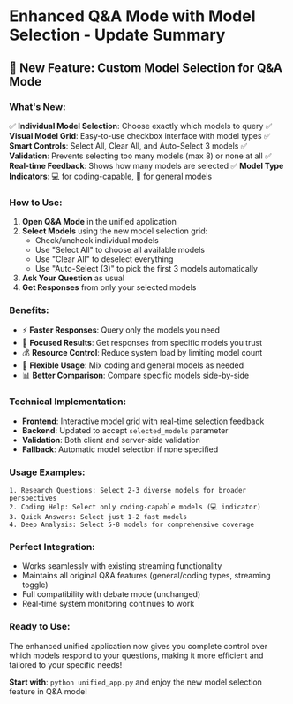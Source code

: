 # Enhanced Q&A Mode with Model Selection - Update Summary

## 🎯 **New Feature: Custom Model Selection for Q&A Mode**

### **What's New:**
✅ **Individual Model Selection**: Choose exactly which models to query
✅ **Visual Model Grid**: Easy-to-use checkbox interface with model types
✅ **Smart Controls**: Select All, Clear All, and Auto-Select 3 models
✅ **Validation**: Prevents selecting too many models (max 8) or none at all
✅ **Real-time Feedback**: Shows how many models are selected
✅ **Model Type Indicators**: 💻 for coding-capable, 💭 for general models

### **How to Use:**
1. **Open Q&A Mode** in the unified application
2. **Select Models** using the new model selection grid:
   - Check/uncheck individual models
   - Use "Select All" to choose all available models
   - Use "Clear All" to deselect everything
   - Use "Auto-Select (3)" to pick the first 3 models automatically
3. **Ask Your Question** as usual
4. **Get Responses** from only your selected models

### **Benefits:**
- ⚡ **Faster Responses**: Query only the models you need
- 🎯 **Focused Results**: Get responses from specific models you trust
- 💰 **Resource Control**: Reduce system load by limiting model count
- 🔧 **Flexible Usage**: Mix coding and general models as needed
- 📊 **Better Comparison**: Compare specific models side-by-side

### **Technical Implementation:**
- **Frontend**: Interactive model grid with real-time selection feedback
- **Backend**: Updated to accept `selected_models` parameter
- **Validation**: Both client and server-side validation
- **Fallback**: Automatic model selection if none specified

### **Usage Examples:**
```
1. Research Questions: Select 2-3 diverse models for broader perspectives
2. Coding Help: Select only coding-capable models (💻 indicator)
3. Quick Answers: Select just 1-2 fast models
4. Deep Analysis: Select 5-8 models for comprehensive coverage
```

### **Perfect Integration:**
- Works seamlessly with existing streaming functionality
- Maintains all original Q&A features (general/coding types, streaming toggle)
- Full compatibility with debate mode (unchanged)
- Real-time system monitoring continues to work

### **Ready to Use:**
The enhanced unified application now gives you complete control over which models respond to your questions, making it more efficient and tailored to your specific needs!

**Start with**: `python unified_app.py` and enjoy the new model selection feature in Q&A mode!
